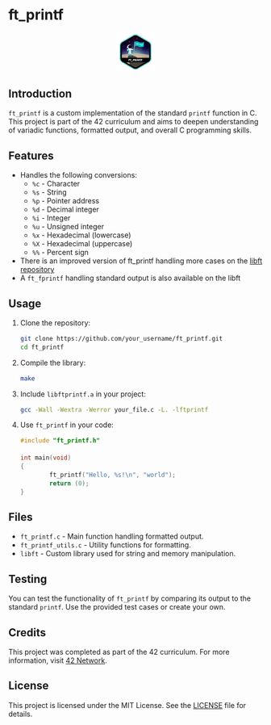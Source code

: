 # ft_printf

<p align="center">
	<img src="img/ft_printfe.png" alt="ft_printf Badge" width="15%">
</p>

## Introduction

`ft_printf` is a custom implementation of the standard `printf` function in C. This project is part of the 42 curriculum and aims to deepen understanding of variadic functions, formatted output, and overall C programming skills.

## Features

- Handles the following conversions:
	- `%c` - Character
	- `%s` - String
	- `%p` - Pointer address
	- `%d` - Decimal integer
	- `%i` - Integer
	- `%u` - Unsigned integer
	- `%x` - Hexadecimal (lowercase)
	- `%X` - Hexadecimal (uppercase)
	- `%%` - Percent sign
- There is an improved version of ft_printf handling more cases on the <a href="https://github.com/UnMugViolet/libft">libft repository</a>
- A `ft_fprintf` handling standard output is also available on the libft
## Usage

1. Clone the repository:
	 ```bash
	 git clone https://github.com/your_username/ft_printf.git
	 cd ft_printf
	 ```

2. Compile the library:
	 ```bash
	 make
	 ```

3. Include `libftprintf.a` in your project:
	 ```bash
	 gcc -Wall -Wextra -Werror your_file.c -L. -lftprintf
	 ```

4. Use `ft_printf` in your code:
	 ```c
	 #include "ft_printf.h"

	 int main(void)
	 {
			 ft_printf("Hello, %s!\n", "world");
			 return (0);
	 }
	 ```

## Files

- `ft_printf.c` - Main function handling formatted output.
- `ft_printf_utils.c` - Utility functions for formatting.
- `libft` - Custom library used for string and memory manipulation.

## Testing

You can test the functionality of `ft_printf` by comparing its output to the standard `printf`. Use the provided test cases or create your own.

## Credits

This project was completed as part of the 42 curriculum. For more information, visit [42 Network](https://www.42.fr/).

## License

This project is licensed under the MIT License. See the [LICENSE](LICENSE) file for details.

